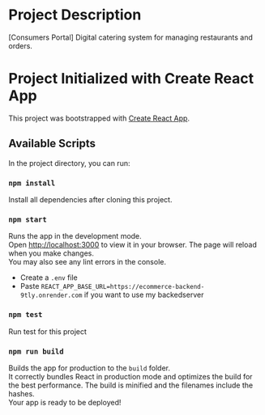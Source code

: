 # Project Description
[Consumers Portal] Digital catering system for managing restaurants and orders.

# Project Initialized with Create React App
This project was bootstrapped with [Create React App](https://github.com/facebook/create-react-app).

## Available Scripts
In the project directory, you can run:

### `npm install`
Install all dependencies after cloning this project.

### `npm start`
Runs the app in the development mode.\
Open [http://localhost:3000](http://localhost:3000) to view it in your browser.
The page will reload when you make changes.\
You may also see any lint errors in the console.
- Create a `.env` file
- Paste `REACT_APP_BASE_URL=https://ecommerce-backend-9tly.onrender.com` if you want to use my backedserver

### `npm test`
Run test for this project

### `npm run build`
Builds the app for production to the `build` folder.\
It correctly bundles React in production mode and optimizes the build for the best performance.
The build is minified and the filenames include the hashes.\
Your app is ready to be deployed!

